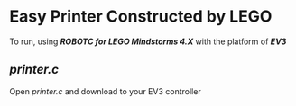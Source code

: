 # Easy Printer Constructed by LEGO
To run, using ***ROBOTC for LEGO Mindstorms 4.X*** with the platform of ***EV3***

## *printer.c*
Open *printer.c* and download to your EV3 controller


